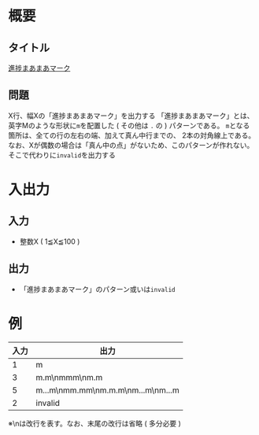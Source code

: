 # 概要
## タイトル
[進捗まあまあマーク](https://codeiq.jp/q/3490)

## 問題
X行、幅Xの「進捗まあまあマーク」を出力する
「進捗まあまあマーク」とは、英字Mのような形状に`m`を配置した
( その他は `.` の ) パターンである。
`m`となる箇所は、全ての行の左右の端、加えて真ん中行までの、
2本の対角線上である。
なお、Xが偶数の場合は「真ん中の点」がないため、このパターンが作れない。
そこで代わりに`invalid`を出力する

# 入出力
## 入力
* 整数X ( 1≦X≦100 )

## 出力
* 「進捗まあまあマーク」のパターン或いは`invalid`

# 例
|入力|出力|
|-|-|
|1|m|
|3|m.m\nmmm\nm.m|
|5|m...m\nmm.mm\nm.m.m\nm...m\nm...m|
|2|invalid|

※\nは改行を表す。なお、末尾の改行は省略 ( 多分必要 )
